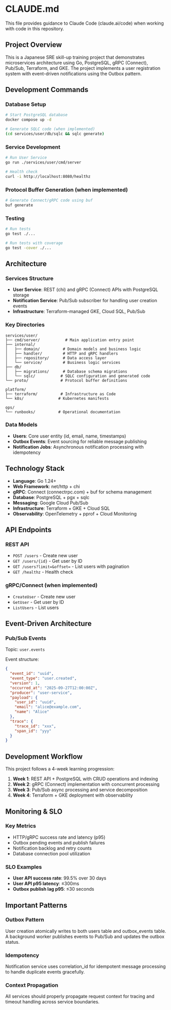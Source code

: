 # CLAUDE.md

This file provides guidance to Claude Code (claude.ai/code) when working with code in this repository.

## Project Overview

This is a Japanese SRE skill-up training project that demonstrates microservices architecture using Go, PostgreSQL, gRPC (Connect), Pub/Sub, Terraform, and GKE. The project implements a user registration system with event-driven notifications using the Outbox pattern.

## Development Commands

### Database Setup
```bash
# Start PostgreSQL database
docker compose up -d

# Generate SQLC code (when implemented)
(cd services/user/db/sqlc && sqlc generate)
```

### Service Development
```bash
# Run User Service
go run ./services/user/cmd/server

# Health check
curl -i http://localhost:8080/healthz
```

### Protocol Buffer Generation (when implemented)
```bash
# Generate Connect/gRPC code using buf
buf generate
```

### Testing
```bash
# Run tests
go test ./...

# Run tests with coverage
go test -cover ./...
```

## Architecture

### Services Structure
- **User Service**: REST (chi) and gRPC (Connect) APIs with PostgreSQL storage
- **Notification Service**: Pub/Sub subscriber for handling user creation events
- **Infrastructure**: Terraform-managed GKE, Cloud SQL, Pub/Sub

### Key Directories
```
services/user/
├── cmd/server/           # Main application entry point
├── internal/
│   ├── domain/          # Domain models and business logic
│   ├── handler/         # HTTP and gRPC handlers
│   ├── repository/      # Data access layer
│   └── service/         # Business logic services
├── db/
│   ├── migrations/      # Database schema migrations
│   └── sqlc/           # SQLC configuration and generated code
└── proto/              # Protocol buffer definitions

platform/
├── terraform/          # Infrastructure as Code
└── k8s/               # Kubernetes manifests

ops/
└── runbooks/          # Operational documentation
```

### Data Models
- **Users**: Core user entity (id, email, name, timestamps)
- **Outbox Events**: Event sourcing for reliable message publishing
- **Notification Jobs**: Asynchronous notification processing with idempotency

## Technology Stack

- **Language**: Go 1.24+
- **Web Framework**: net/http + chi
- **gRPC**: Connect (connectrpc.com) + buf for schema management
- **Database**: PostgreSQL + pgx + sqlc
- **Messaging**: Google Cloud Pub/Sub
- **Infrastructure**: Terraform + GKE + Cloud SQL
- **Observability**: OpenTelemetry + pprof + Cloud Monitoring

## API Endpoints

### REST API
- `POST /users` - Create new user
- `GET /users/{id}` - Get user by ID
- `GET /users?limit=&offset=` - List users with pagination
- `GET /healthz` - Health check

### gRPC/Connect (when implemented)
- `CreateUser` - Create new user
- `GetUser` - Get user by ID
- `ListUsers` - List users

## Event-Driven Architecture

### Pub/Sub Events
Topic: `user.events`

Event structure:
```json
{
  "event_id": "uuid",
  "event_type": "user.created",
  "version": 1,
  "occurred_at": "2025-09-27T12:00:00Z",
  "producer": "user-service",
  "payload": {
    "user_id": "uuid",
    "email": "alice@example.com",
    "name": "Alice"
  },
  "trace": {
    "trace_id": "xxx",
    "span_id": "yyy"
  }
}
```

## Development Workflow

This project follows a 4-week learning progression:

1. **Week 1**: REST API + PostgreSQL with CRUD operations and indexing
2. **Week 2**: gRPC (Connect) implementation with concurrent processing
3. **Week 3**: Pub/Sub async processing and service decomposition
4. **Week 4**: Terraform + GKE deployment with observability

## Monitoring & SLO

### Key Metrics
- HTTP/gRPC success rate and latency (p95)
- Outbox pending events and publish failures
- Notification backlog and retry counts
- Database connection pool utilization

### SLO Examples
- **User API success rate**: 99.5% over 30 days
- **User API p95 latency**: ≤300ms
- **Outbox publish lag p95**: ≤30 seconds

## Important Patterns

### Outbox Pattern
User creation atomically writes to both users table and outbox_events table. A background worker publishes events to Pub/Sub and updates the outbox status.

### Idempotency
Notification service uses correlation_id for idempotent message processing to handle duplicate events gracefully.

### Context Propagation
All services should properly propagate request context for tracing and timeout handling across service boundaries.